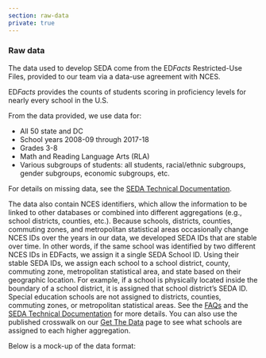 ```yaml
---
section: raw-data
private: true
---
```

### Raw data

The data used to develop SEDA come from the ED<i>Facts</i> Restricted-Use Files, provided to our team via a data-use agreement with NCES.

ED<i>Facts</i> provides the counts of students scoring in proficiency levels for nearly every school in the U.S.

From the data provided, we use data for:

- All 50 state and DC
- School years 2008-09 through 2017-18
- Grades 3-8
- Math and Reading Language Arts (RLA)
- Various subgroups of students: all students, racial/ethnic subgroups, gender subgroups, economic subgroups, etc.

For details on missing data, see the <a href="/papers/SEDA_documentation_v30_DRAFT09212019.pdf" target="_blank" rel="noopener noreferrer">SEDA Technical Documentation</a>.

The data also contain NCES identifiers, which allow the information to be linked to other databases or combined into different aggregations (e.g., school districts, counties, etc.). Because schools, districts, counties, commuting zones, and metropolitan statistical areas occasionally change NCES IDs over the years in our data, we developed SEDA IDs that are stable over time. In other words, if the same school was identified by two different NCES IDs in EDFacts, we assign it a single SEDA School ID. Using their stable SEDA IDs, we assign each school to a school district, county, commuting zone, metropolitan statistical area, and state based on their geographic location. For example, if a school is physically located inside the boundary of a school district, it is assigned that school district’s SEDA ID. Special education schools are not assigned to districts, counties, commuting zones, or metropolitan statistical areas. See the <a href="/help-faq/" target="_blank" rel="noopener noreferrer">FAQs</a> and the <a href="/papers/SEDA_documentation_v30_DRAFT09212019.pdf" target="_blank" rel="noopener noreferrer">SEDA Technical Documentation</a> for more details. You can also use the published crosswalk on our <a href="/get-the-data/" target="_blank" rel="noopener noreferrer">Get The Data</a> page to see what schools are assigned to each higher aggregation.

Below is a mock-up of the data format:
